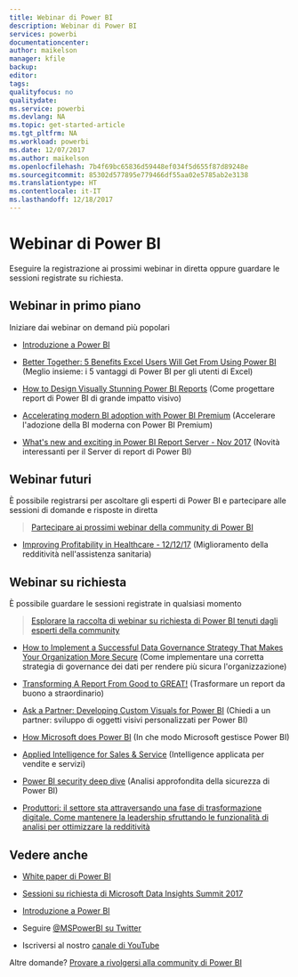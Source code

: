 ```yaml
---
title: Webinar di Power BI
description: Webinar di Power BI
services: powerbi
documentationcenter: 
author: maikelson
manager: kfile
backup: 
editor: 
tags: 
qualityfocus: no
qualitydate: 
ms.service: powerbi
ms.devlang: NA
ms.topic: get-started-article
ms.tgt_pltfrm: NA
ms.workload: powerbi
ms.date: 12/07/2017
ms.author: maikelson
ms.openlocfilehash: 7b4f69bc65836d59448ef034f5d655f87d89248e
ms.sourcegitcommit: 85302d577895e779466df55aa02e5785ab2e3138
ms.translationtype: HT
ms.contentlocale: it-IT
ms.lasthandoff: 12/18/2017
---
```

# <a name="power-bi-webinars"></a>Webinar di Power BI

Eseguire la registrazione ai prossimi webinar in diretta oppure guardare le sessioni registrate su richiesta.

## <a name="featured-webinars"></a>Webinar in primo piano

Iniziare dai webinar on demand più popolari

- [Introduzione a Power BI](https://info.microsoft.com/getting-started-with-power-bi-ondemand.html?Is=Website)

- [Better Together: 5 Benefits Excel Users Will Get From Using Power BI](https://info.microsoft.com/excel-powerbi-better-together.html?Is=Website) (Meglio insieme: i 5 vantaggi di Power BI per gli utenti di Excel)

- [How to Design Visually Stunning Power BI Reports](https://community.powerbi.com/t5/Webinars-and-Video-Gallery/5-3-17-Webinar-How-to-Design-Visually-Stunning-Power-BI-Reports/m-p/168204?Is=Website) (Come progettare report di Power BI di grande impatto visivo)

- [Accelerating modern BI adoption with Power BI Premium](https://info.microsoft.com/powerbi-premium-webinar-ondemand.html?Is=Website) (Accelerare l'adozione della BI moderna con Power BI Premium)

- [What's new and exciting in Power BI Report Server - Nov 2017](https://info.microsoft.com/whats-new-powerbi-report-server.html?Is=Website) (Novità interessanti per il Server di report di Power BI)

## <a name="upcoming-webinars"></a>Webinar futuri

È possibile registrarsi per ascoltare gli esperti di Power BI e partecipare alle sessioni di domande e risposte in diretta

>[Partecipare ai prossimi webinar della community di Power BI](https://community.powerbi.com/t5/Webinars-and-Video-Gallery/bd-p/VideoTipsTricks?filter=webinars&featured=yes&Is=Website)

- [Improving Profitability in Healthcare - 12/12/17](https://info.microsoft.com/improving-profitability-in-healthcare.html?Is=Website) (Miglioramento della redditività nell'assistenza sanitaria)

## <a name="on-demand-webinars"></a>Webinar su richiesta

È possibile guardare le sessioni registrate in qualsiasi momento

>[Esplorare la raccolta di webinar su richiesta di Power BI tenuti dagli esperti della community](https://community.powerbi.com/t5/Webinars-and-Video-Gallery/bd-p/VideoTipsTricks?filter=webinars&featured=yes&Is=Website)

- [How to Implement a Successful Data Governance Strategy That Makes Your Organization More Secure](https://info.microsoft.com/powerbi-data-governance-strategy-ondemand.html?Is=Website) (Come implementare una corretta strategia di governance dei dati per rendere più sicura l'organizzazione)

- [Transforming A Report From Good to GREAT!](https://community.powerbi.com/t5/Webinars-and-Video-Gallery/Power-BI-Transforming-A-Report-From-Good-to-GREAT/m-p/315119?Is=Website) (Trasformare un report da buono a straordinario)

- [Ask a Partner: Developing Custom Visuals for Power BI](https://community.powerbi.com/t5/Webinars-and-Video-Gallery/Ask-a-Partner-Developing-Custom-Visuals-for-Power-BI/m-p/150368?Is=Website) (Chiedi a un partner: sviluppo di oggetti visivi personalizzati per Power BI)

- [How Microsoft does Power BI](https://info.microsoft.com/US-PowerBI-WBNR-FY17-11Nov-29-BIATMIcrosoft274828_01Registration-ForminBody.html?Is=Website) (In che modo Microsoft gestisce Power BI)

- [Applied Intelligence for Sales & Service](https://info.microsoft.com/applied-intelligence-for-sales-service.html?Is=Website) (Intelligence applicata per vendite e servizi)

- [Power BI security deep dive](https://community.powerbi.com/t5/Webinars-and-Video-Gallery/5-23-2017-Power-BI-security-deep-dive-by-Kasper-de-Jonge/m-p/161476?Is=Website) (Analisi approfondita della sicurezza di Power BI)

- [Produttori: il settore sta attraversando una fase di trasformazione digitale. Come mantenere la leadership sfruttando le funzionalità di analisi per ottimizzare la redditività](https://info.microsoft.com/digital-transformation-in-manufacturing.html?Is=Website)

## <a name="see-also"></a>Vedere anche

- [White paper di Power BI](whitepapers.md)

- [Sessioni su richiesta di Microsoft Data Insights Summit 2017](https://community.powerbi.com/t5/Data-Insights-Summit-2017-On/bd-p/DataInsightsSummit2017OnDemand?Is=Website)

- [Introduzione a Power BI](service-get-started.md)

- Seguire [@MSPowerBI su Twitter](https://twitter.com/mspowerbi)

- Iscriversi al nostro [canale di YouTube](https://www.youtube.com/mspowerbi)

Altre domande? [Provare a rivolgersi alla community di Power BI](https://community.powerbi.com/)
